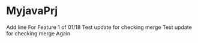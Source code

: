 # MyjavaPrj
Add line For Feature 1 of 01/18
Test update for checking merge
Test update for checking merge Again
